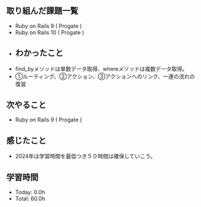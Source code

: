 ## 取り組んだ課題一覧
- Ruby on Rails 9 ( Progate )
- Ruby on Rails 10 ( Progate )
- ## わかったこと
- find_byメソッドは単数データ取得、whereメソッドは複数データ取得。
- ①ルーティング、②アクション、③アクションへのリンク、一連の流れの復習
## 次やること
- Ruby on Rails 9 ( Progate )
## 感じたこと
- 2024年は学習時間を最低つき５０時間は確保していこう。
## 学習時間
- Today: 0.0h
- Total: 60.0h

